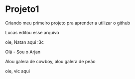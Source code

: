 # Projeto1
Criando meu primeiro projeto pra aprender a utilizar o github

Lucas editou esse arquivo

oie, Natan aqui :3c

Olá - Sou o Arjan

Alou galera de cowboy, alou galera de peão

oie, vic aqui
